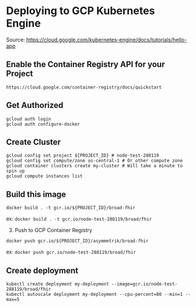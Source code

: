 # Deploying to GCP Kubernetes Engine

Source: https://cloud.google.com/kubernetes-engine/docs/tutorials/hello-app

## Enable the Container Registry API for your Project

```
https://cloud.google.com/container-registry/docs/quickstart
```

## Get Authorized

```
gcloud auth login
gcloud auth configure-docker
```

## Create Cluster

```
gcloud config set project ${PROJECT_ID} # node-test-288119
gcloud config set compute/zone us-central-1 # Or other compute zone
gcloud container clusters create my-cluster # Will take a minute to spin up
gcloud compute instances list
```

## Build this image

```
docker build . -t gcr.io/${PROJECT_ID}/broad-fhir
```

ex: `docker build . -t gcr.io/node-test-288119/broad/fhir`

3. Push to GCP Container Registry

```
docker push gcr.io/${PROJECT_ID}/asymmetrik/broad-fhir
```

ex: `docker push gcr.io/node-test-288119/broad/fhir`

## Create deployment

```
kubectl create deployment my-deployment --image=gcr.io/node-test-288119/broad/fhir
kubectl autoscale deployment my-deployment --cpu-percent=80 --min=1 --max=5
```
